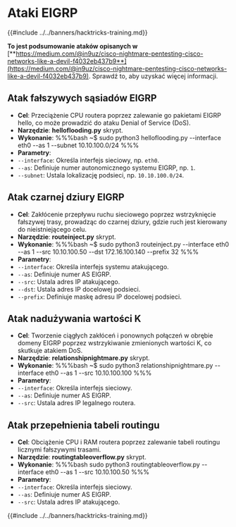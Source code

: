# Ataki EIGRP

{{#include ../../banners/hacktricks-training.md}}

**To jest podsumowanie ataków opisanych w** [**https://medium.com/@in9uz/cisco-nightmare-pentesting-cisco-networks-like-a-devil-f4032eb437b9**](https://medium.com/@in9uz/cisco-nightmare-pentesting-cisco-networks-like-a-devil-f4032eb437b9). Sprawdź to, aby uzyskać więcej informacji.

## **Atak fałszywych sąsiadów EIGRP**

- **Cel**: Przeciążenie CPU routera poprzez zalewanie go pakietami EIGRP hello, co może prowadzić do ataku Denial of Service (DoS).
- **Narzędzie**: **helloflooding.py** skrypt.
- **Wykonanie**:
%%%bash
~$ sudo python3 helloflooding.py --interface eth0 --as 1 --subnet 10.10.100.0/24
%%%
- **Parametry**:
- `--interface`: Określa interfejs sieciowy, np. `eth0`.
- `--as`: Definiuje numer autonomicznego systemu EIGRP, np. `1`.
- `--subnet`: Ustala lokalizację podsieci, np. `10.10.100.0/24`.

## **Atak czarnej dziury EIGRP**

- **Cel**: Zakłócenie przepływu ruchu sieciowego poprzez wstrzyknięcie fałszywej trasy, prowadząc do czarnej dziury, gdzie ruch jest kierowany do nieistniejącego celu.
- **Narzędzie**: **routeinject.py** skrypt.
- **Wykonanie**:
%%%bash
~$ sudo python3 routeinject.py --interface eth0 --as 1 --src 10.10.100.50 --dst 172.16.100.140 --prefix 32
%%%
- **Parametry**:
- `--interface`: Określa interfejs systemu atakującego.
- `--as`: Definiuje numer AS EIGRP.
- `--src`: Ustala adres IP atakującego.
- `--dst`: Ustala adres IP docelowej podsieci.
- `--prefix`: Definiuje maskę adresu IP docelowej podsieci.

## **Atak nadużywania wartości K**

- **Cel**: Tworzenie ciągłych zakłóceń i ponownych połączeń w obrębie domeny EIGRP poprzez wstrzykiwanie zmienionych wartości K, co skutkuje atakiem DoS.
- **Narzędzie**: **relationshipnightmare.py** skrypt.
- **Wykonanie**:
%%%bash
~$ sudo python3 relationshipnightmare.py --interface eth0 --as 1 --src 10.10.100.100
%%%
- **Parametry**:
- `--interface`: Określa interfejs sieciowy.
- `--as`: Definiuje numer AS EIGRP.
- `--src`: Ustala adres IP legalnego routera.

## **Atak przepełnienia tabeli routingu**

- **Cel**: Obciążenie CPU i RAM routera poprzez zalewanie tabeli routingu licznymi fałszywymi trasami.
- **Narzędzie**: **routingtableoverflow.py** skrypt.
- **Wykonanie**:
%%%bash
sudo python3 routingtableoverflow.py --interface eth0 --as 1 --src 10.10.100.50
%%%
- **Parametry**:
- `--interface`: Określa interfejs sieciowy.
- `--as`: Definiuje numer AS EIGRP.
- `--src`: Ustala adres IP atakującego.

{{#include ../../banners/hacktricks-training.md}}

